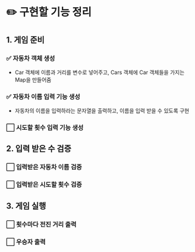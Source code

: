 # ✏️ 구현할 기능 정리
## 1. 게임 준비
### ✅ 자동차 객체 생성
- Car 객체에 이름과 거리를 변수로 넣어주고, Cars 객체에 Car 객체들을 가지는 Map을 만들어줌 
### ✅ 자동차 이름 입력 기능 생성
- 자동차의 이름을 입력하라는 문자열을 출력하고, 이름을 입력 받을 수 있도록 구현
### ⬜️ 시도할 횟수 입력 기능 생성
## 2. 입력 받은 수 검증
### ⬜️ 입력받은 자동차 이름 검증
### ⬜️ 입력받은 시도할 횟수 검증
## 3. 게임 실행
### ⬜️ 횟수마다 전진 거리 출력
### ⬜️ 우승자 출력